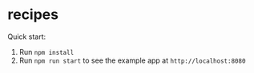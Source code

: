 # recipes

Quick start:

1. Run `npm install`
2. Run `npm run start` to see the example app at `http://localhost:8080`
